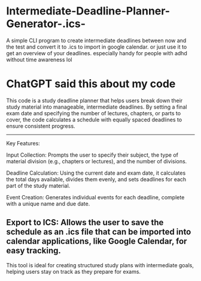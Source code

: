 # Intermediate-Deadline-Planner-Generator-.ics-
A simple CLI program to create intermediate deadlines between now and the test and convert it to .ics to import in google calendar. or just use it to get an overview of your deadlines. especially handy for people with adhd without time awareness lol

# ChatGPT said this about my code
This code is a study deadline planner that helps users break down their study material into manageable, intermediate deadlines. By setting a final exam date and specifying the number of lectures, chapters, or parts to cover, the code calculates a schedule with equally spaced deadlines to ensure consistent progress.

---------------------------------------------------------
Key Features:

Input Collection: Prompts the user to specify their subject, the type of material division (e.g., chapters or lectures), and the number of divisions.

Deadline Calculation: Using the current date and exam date, it calculates the total days available, divides them evenly, and sets deadlines for each part of the study material.

Event Creation: Generates individual events for each deadline, complete with a unique name and due date.

Export to ICS: Allows the user to save the schedule as an .ics file that can be imported into calendar applications, like Google Calendar, for easy tracking.
---------------------------------------------------------

This tool is ideal for creating structured study plans with intermediate goals, helping users stay on track as they prepare for exams.

